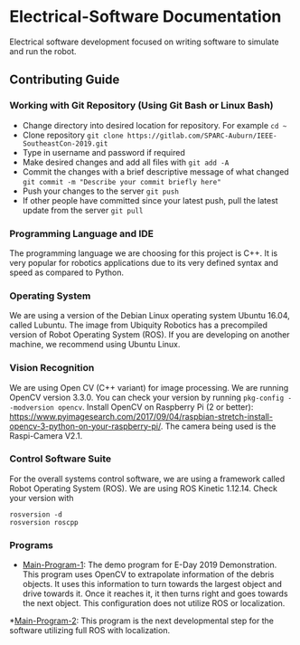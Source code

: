 # Electrical-Software Documentation

Electrical software development focused on writing software to simulate and run the robot.

## Contributing Guide

### Working with Git Repository (Using Git Bash or Linux Bash)

* Change directory into desired location for repository.  For example `cd ~`
* Clone repository `git clone https://gitlab.com/SPARC-Auburn/IEEE-SoutheastCon-2019.git`
* Type in username and password if required
* Make desired changes and add all files with `git add -A`
* Commit the changes with a brief descriptive message of what changed `git commit -m "Describe your commit briefly here"`
* Push your changes to the server `git push`
* If other people have committed since your latest push, pull the latest update from the server `git pull`

### Programming Language and IDE

The programming language we are choosing for this project is C++.  It is very popular for robotics applications due to its very defined syntax and speed as compared to Python.

### Operating System

We are using a version of the Debian Linux operating system Ubuntu 16.04, called Lubuntu.  The image from Ubiquity Robotics has a precompiled version of Robot Operating System (ROS).  If you are developing on another machine, we recommend using Ubuntu Linux.

### Vision Recognition

We are using Open CV (C++ variant) for image processing.  We are running OpenCV version 3.3.0.  You can check your version by running `pkg-config --modversion opencv`.  Install OpenCV on Raspberry Pi (2 or better): https://www.pyimagesearch.com/2017/09/04/raspbian-stretch-install-opencv-3-python-on-your-raspberry-pi/.  The camera being used is the Raspi-Camera V2.1.

### Control Software Suite

For the overall systems control software, we are using a framework called Robot Operating System (ROS).  We are using ROS  Kinetic 1.12.14.  Check your version with 
```
rosversion -d
rosversion roscpp
```

### Programs

* [Main-Program-1](Main-Program-1): The demo program for E-Day 2019 Demonstration.  This program uses OpenCV to extrapolate information of the debris objects.  It uses this information to turn towards the largest object and drive towards it.  Once it reaches it, it then turns right and goes towards the next object.  This configuration does not utilize ROS or localization.

*[Main-Program-2](Main-Program-2): This program is the next developmental step for the software utilizing full ROS with localization.